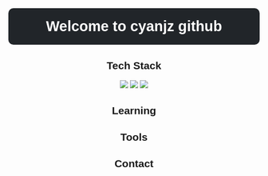 <head>
    <meta charset="UTF-8">
    <meta name="viewport" content="width=device-width, initial-scale=1.0">
    <link href="https://cdn.jsdelivr.net/npm/bootstrap@5.3.3/dist/css/bootstrap.min.css" rel="stylesheet"
        integrity="sha384-QWTKZyjpPEjISv5WaRU9OFeRpok6YctnYmDr5pNlyT2bRjXh0JMhjY6hW+ALEwIH" crossorigin="anonymous">
    <link rel="preconnect" href="https://fonts.googleapis.com">
    <link rel="preconnect" href="https://fonts.gstatic.com" crossorigin>
    <link
        href="https://fonts.googleapis.com/css2?family=Kanit:ital,wght@0,100;0,200;0,300;0,400;0,500;0,600;0,700;0,800;0,900;1,100;1,200;1,300;1,400;1,500;1,600;1,700;1,800;1,900&family=Signika+Negative:wght@300..700&display=swap"
        rel="stylesheet">
</head>
<body>
<h1 style="font-family: 'Kanit', sans-serif; font-size: 3vw; text-align: center; color: #fff; background-color: #212529; padding: 20px; border-radius: 10px;">
    Welcome to cyanjz github
</h1>

<div style="text-align: center; font-family: 'Signika Negative', sans-serif; margin-top: 20px;">
    <h2 style="border: 0;">Tech Stack</h2>
    <img src="https://img.shields.io/badge/python-20232a.svg?style=for-the-badge&logo=python&" />
    <img src="https://img.shields.io/badge/html5-20232a.svg?style=for-the-badge&logo=html5&logoColor=f06428" />
    <img src="https://img.shields.io/badge/bootstrap-20232a.svg?style=for-the-badge&logo=bootstrap&" />
</div>

<div style="text-align: center; font-family: 'Signika Negative', sans-serif; margin-top: 20px;">
    <h2 style="border: 0;">Learning</h2>
</div>

<div style="text-align: center; font-family: 'Signika Negative', sans-serif; margin-top: 20px;">
    <h2 style="border: 0;">Tools</h2>
</div>

<div style="text-align: center; font-family: 'Signika Negative', sans-serif; margin-top: 20px;">
    <h2 style="border: 0;">Contact</h2>
</div>
</body>

</html>